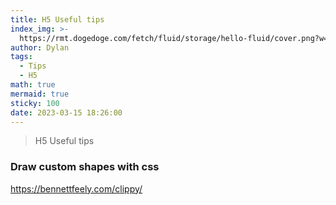 ```yaml
---
title: H5 Useful tips
index_img: >-
  https://rmt.dogedoge.com/fetch/fluid/storage/hello-fluid/cover.png?w=480&fmt=webp
author: Dylan
tags:
  - Tips
  - H5
math: true
mermaid: true
sticky: 100
date: 2023-03-15 18:26:00
---
```

>H5 Useful tips

### Draw custom shapes with css
https://bennettfeely.com/clippy/
